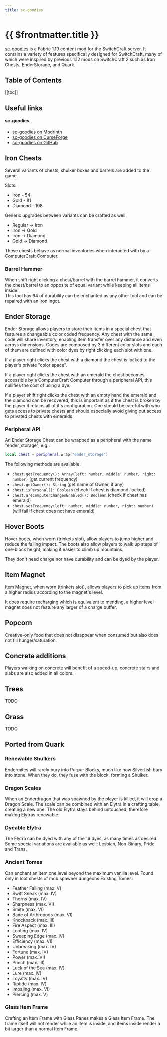 ```yaml
---
title: sc-goodies
---
```


# {{ $frontmatter.title }}

[sc-goodies](https://github.com/SwitchCraftCC/sc-goodies) is a Fabric 1.19 content mod for the SwitchCraft server. It
contains a variety of features specifically designed for SwitchCraft, many of which were inspired by previous 1.12 mods
on SwitchCraft 2 such as Iron Chests, EnderStorage, and Quark.

## Table of Contents
[[toc]]

## Useful links

#### sc-goodies
- [sc-goodies on Modrinth](https://modrinth.com/mod/sc-goodies)
- [sc-goodies on CurseForge](https://www.curseforge.com/minecraft/mc-mods/sc-goodies)
- [sc-goodies on GitHub](https://github.com/SwitchCraftCC/sc-goodies)

## Iron Chests
Several variants of chests, shulker boxes and barrels are added to the game.

Slots:
- Iron - 54
- Gold - 81
- Diamond - 108

Generic upgrades between variants can be crafted as well:
- Regular -> Iron
- Iron -> Gold
- Iron -> Diamond
- Gold -> Diamond

These chests behave as normal inventories when interacted with by a ComputerCraft Computer.

### Barrel Hammer
When shift right clicking a chest/barrel with the barrel hammer, it converts the chest/barrel to an opposite of equal variant while keeping all items inside.  
This tool has 64 of durability can be enchanted as any other tool and can be repaired with an iron ingot.

## Ender Storage
Ender Storage allows players to store their items in a special chest that features a changeable color coded frequency. Any chest with the same code will share inventory, enabling item transfer over any distance and even across dimensions. Codes are composed by 3 different color slots and each of them are defined with color dyes by right clicking each slot with one.

If a player right clicks the chest with a diamond the chest is locked to the player's private "color space".  

If a player right clicks the chest with an emerald the chest becomes accessible by a ComputerCraft Computer through a peripheral API, this nullifies the cost of using a dye.

If a player shift right clicks the chest with an empty hand the emerald and the diamond can be recovered, this is important as if the chest is broken by the player it retains all of it's configuration. One should be careful with who gets access to private chests and should especially avoid giving out access to privated chests with emeralds
### Peripheral API
An Ender Storage Chest can be wrapped as a peripheral with the name "ender_storage", e.g.:
```lua
local chest = peripheral.wrap("ender_storage")
```
The following methods are available:
- ``chest.getFrequency(): Array(left: number, middle: number, right: number)`` (get current frequency)
- ``chest.getOwner(): String`` (get name of Owner, if any)
- ``chest.isPersonal(): Boolean`` (check if chest is diamond-locked)
- ``chest.areComputerChangesEnabled(): Boolean`` (check if chest has emerald)
- ``chest.setFrequency(left: number, middle: number, right: number)`` (will fail if chest does not have emerald)
## Hover Boots
Hover boots, when worn (trinkets slot), allow players to jump higher and reduce the falling impact. The boots also allow players to walk up steps of one-block height, making it easier to climb up mountains.

They don't need charge nor have durability and can be dyed by the player.
## Item Magnet
Item Magnet, when worn (trinkets slot), allows players to pick up items from a higher radius according to the magnet's level.  

It does require recharging which is equivalent to mending, a higher level magnet does not feature any larger of a charge buffer.
## Popcorn
Creative-only food that does not disappear when consumed but also does not fill hunger/saturation.
## Concrete additions
Players walking on concrete will benefit of a speed-up, concrete stairs and slabs are also added in all colors.
## Trees
TODO
## Grass
TODO
## Ported from Quark
### Renewable Shulkers
Endermites will rarely bury into Purpur Blocks, much like how Silverfish bury into stone. When they do, they fuse with the block, forming a Shulker.
### Dragon Scales
When an Enderdragon that was spawned by the player is killed, it will drop a Dragon Scale.
The scale can be combined with an Elytra in a crafting table, creating a new one. The old Elytra stays behind untouched, therefore making Elytras renewable.
### Dyeable Elytra
The Elytra can be dyed with any of the 16 dyes, as many times as desired.
Some special variations are available as well: Lesbian, Non-Binary, Pride and Trans.
### Ancient Tomes
Can enchant an item one level beyond the maximum vanilla level. Found only in loot chests of mob spawner dungeons
Existing Tomes:
- Feather Falling (max. V)
- Swift Sneak (max. IV)
- Thorns (max. IV)
- Sharpness (max. VI)
- Smite (max. VI)
- Bane of Arthropods (max. VI)
- Knockback (max. III)
- Fire Aspect (max. III)
- Looting (max. IV)
- Sweeping Edge (max. IV)
- Efficiency (max. VI)
- Unbreaking (max. IV)
- Fortune (max. IV)
- Power (max. VI)
- Punch (max. III)
- Luck of the Sea (max. IV)
- Lure (max. IV)
- Loyalty (max. IV)
- Riptide (max. IV)
- Impaling (max. VI)
- Piercing (max. V)
### Glass Item Frame
Crafting an Item Frame with Glass Panes makes a Glass Item Frame. The frame itself will not render while an item is inside, and items inside render a bit larger than a normal Item Frame.
